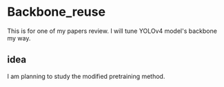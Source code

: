 # Backbone_reuse
This is for one of my papers review. I will tune YOLOv4 model's backbone my way.

## idea
I am planning to study the modified pretraining method.
